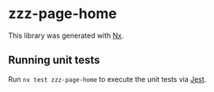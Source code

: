 # zzz-page-home

This library was generated with [Nx](https://nx.dev).

## Running unit tests

Run `nx test zzz-page-home` to execute the unit tests via [Jest](https://jestjs.io).
